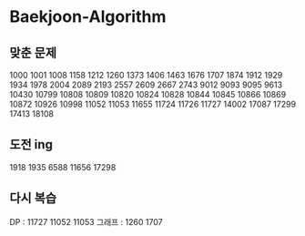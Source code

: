 # Baekjoon-Algorithm

## 맞춘 문제
1000 1001 1008 1158 1212 1260 1373 1406 1463 1676 1707 1874 1912 1929 1934 1978 2004 2089 2193 2557 2609 2667 2743 9012 9093 9095 9613 10430 10799 10808 10809 10820 10824 10828 10844 10845 10866 10869 10872 10926 10998 11052 11053 11655 11724 11726 11727 14002 17087 17299 17413 18108


## 도전 ing
1918 1935 6588 11656 17298

## 다시 복습
DP : 11727 11052 11053
그래프 : 1260 1707